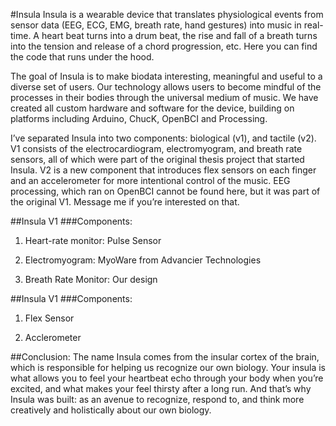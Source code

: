#Insula 
Insula is a wearable device that translates physiological events from sensor data (EEG, ECG, EMG, breath rate, hand gestures) into music in real-time. A heart beat turns into a drum beat, the rise and fall of a breath turns into the tension and release of a chord progression, etc. Here you can find the code that runs under the hood. 

The goal of Insula is to make biodata interesting, meaningful and useful to a diverse set of users. Our technology allows users to become mindful of the processes in their bodies through the universal medium of music. We have created all custom hardware and software for the device, building on platforms including Arduino, ChucK, OpenBCI and Processing. 

I’ve separated Insula into two components: biological (v1), and tactile (v2). V1 consists of the electrocardiogram, electromyogram, and breath rate sensors, all of which were part of the original thesis project that started Insula. V2 is a new component that introduces flex sensors on each finger and an accelerometer for more intentional control of the music. EEG processing, which ran on OpenBCI cannot be found here, but it was part of the original V1. Message me if you’re interested on that. 

##Insula V1
###Components: 
1. Heart-rate monitor: Pulse Sensor

2. Electromyogram: MyoWare from Advancier Technologies 

3. Breath Rate Monitor: Our design  

##Insula V1
###Components:
1. Flex Sensor

2. Acclerometer

##Conclusion: 
The name Insula comes from the insular cortex of the brain, which is responsible for helping us recognize our own biology. Your insula is what allows you to feel your heartbeat echo through your body when you’re excited, and what makes your feel thirsty after a long run. And that’s why Insula was built: as an avenue to recognize, respond to, and think more creatively and holistically about our own biology.
